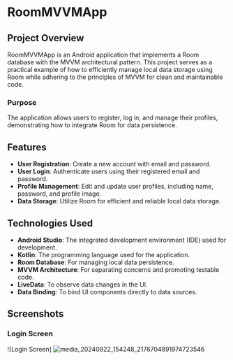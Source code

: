 # RoomMVVMApp

## Project Overview
RoomMVVMApp is an Android application that implements a Room database with the MVVM architectural pattern. This project serves as a practical example of how to efficiently manage local data storage using Room while adhering to the principles of MVVM for clean and maintainable code.

### Purpose
The application allows users to register, log in, and manage their profiles, demonstrating how to integrate Room for data persistence.

## Features
- **User Registration**: Create a new account with email and password.
- **User Login**: Authenticate users using their registered email and password.
- **Profile Management**: Edit and update user profiles, including name, password, and profile image.
- **Data Storage**: Utilize Room for efficient and reliable local data storage.

## Technologies Used
- **Android Studio**: The integrated development environment (IDE) used for development.
- **Kotlin**: The programming language used for the application.
- **Room Database**: For managing local data persistence.
- **MVVM Architecture**: For separating concerns and promoting testable code.
- **LiveData**: To observe data changes in the UI.
- **Data Binding**: To bind UI components directly to data sources.


## Screenshots

### Login Screen
![Login Screen] ![media_20240922_154248_2176704891974723546](https://github.com/user-attachments/assets/a841269e-f237-4a76-acf4-3e82eaed1a83)

